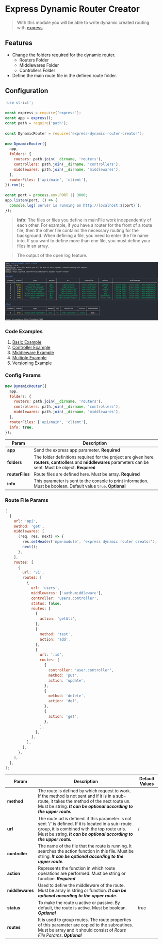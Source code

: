 # **Express Dynamic Router Creator**

> With this module you will be able to write dynamic created routing with [express](https://expressjs.com/).

## **Features**

- Change the folders required for the dynamic router.
  - Routers Folder
  - Middlewares Folder
  - Controllers Folder
- Define the main route file in the defined route folder.

## **Configuration**

```javascript
'use strict';

const express = require('express');
const app = express();
const path = require('path');

const DynamicRouter = require('express-dynamic-router-creator');

new DynamicRouter({
  app,
  folders: {
    routers: path.join(__dirname, 'routers'),
    controllers: path.join(__dirname, 'controllers'),
    middlewares: path.join(__dirname, 'middlewares'),
  },
  routerFiles: ['api/main', 'client'],
}).run();

const port = process.env.PORT || 3000;
app.listen(port, () => {
  console.log(`Server is running on http://localhost:${port}`);
});
```

> **Info:** The files or files you define in mainFile work independently of each other. For example, if you have a router for the front of a route file, then the other file contains the necessary routing for the background. When defining a file, you need to enter the file name into. If you want to define more than one file, you must define your files in an array.

> The output of the open log feature.

![Log Image](log.png)

### **Code Examples**

1. [Basic Example](/examples/basic-example)
2. [Controller Example](/examples/controllers-example)
3. [Middleware Example](/examples/middlewares-example)
4. [Multiple Example](/examples/multiple-example)
5. [Versioning Example](/examples/versioning-example)

### **Config Params**

```javascript
new DynamicRouter({
  app,
  folders: {
    routers: path.join(__dirname, 'routers'),
    controllers: path.join(__dirname, 'controllers'),
    middlewares: path.join(__dirname, 'middlewares'),
  },
  routerFiles: ['api/main', 'client'],
  info: true,
});
```

| Param           | Description                                                                                                                                                           |
| --------------- | --------------------------------------------------------------------------------------------------------------------------------------------------------------------- |
| **app**         | Send the express app parameter. **Required**                                                                                                                          |
| **folders**     | The folder definitions required for the project are given here. **routers**, **controllers** and **middlewares** parameters can be sent. Must be object. **Required** |
| **routerFiles** | Route files are defined here. Must be array. **Required**                                                                                                             |
| **info**        | This parameter is sent to the console to print information. Must be boolean. Default value `true`. **Optional**                                                       |

### **Route File Params**

```javascript
[
  {
    url: 'api',
    method: 'get',
    middlewares: [
      (req, res, next) => {
        res.setHeader('npm-module', 'express dynamic router creator');
        next();
      },
    ],
    routes: [
      {
        url: 'v1',
        routes: [
          {
            url: 'users',
            middlewares: ['auth.middleware'],
            controller: 'users.controller',
            status: false,
            routes: [
              {
                action: 'getAll',
              },
              {
                method: 'test',
                action: 'add',
              },
              {
                url: ':id',
                routes: [
                  {
                    controller: 'user.controller',
                    method: 'put',
                    action: 'update',
                  },
                  {
                    method: 'delete',
                    action: 'del',
                  },
                  {
                    action: 'get',
                  },
                ],
              },
            ],
          },
        ],
      },
    ],
  },
];
```

| Param           | Description                                                                                                                                                                                                                   | Default Values |
| --------------- | ----------------------------------------------------------------------------------------------------------------------------------------------------------------------------------------------------------------------------- | -------------- |
| **method**      | The route is defined by which request to work. If the method is not sent and if it is in a sub-route, it takes the method of the next route un. Must be string. **_It can be optional according to the upper route._**        |                |
| **url**         | The route url is defined. if this parameter is not sent '/' is defined. If it is located in a sub-route group, it is combined with the top route urls. Must be string. **_It can be optional according to the upper route._** | /              |
| **controller**  | The name of the file that the route is running. It searches the action function in this file. Must be string. **_It can be optional according to the upper route._**                                                          |                |
| **action**      | Represents the function in which route operations are performed. Must be string or function. **_Required_**                                                                                                                   |                |
| **middlewares** | Used to define the middleware of the route. Must be array in string or function. **_It can be optional according to the upper route._**                                                                                       |                |
| **status**      | To make the route u active or passive. By default, the route is active. Must be boolean. **_Optional_**                                                                                                                       | true           |
| **routes**      | It is used to group routes. The route properties of this parameter are copied to the subroutines. Must be array and it should consist of _Route File Params_. **_Optional_**                                                  |                |
